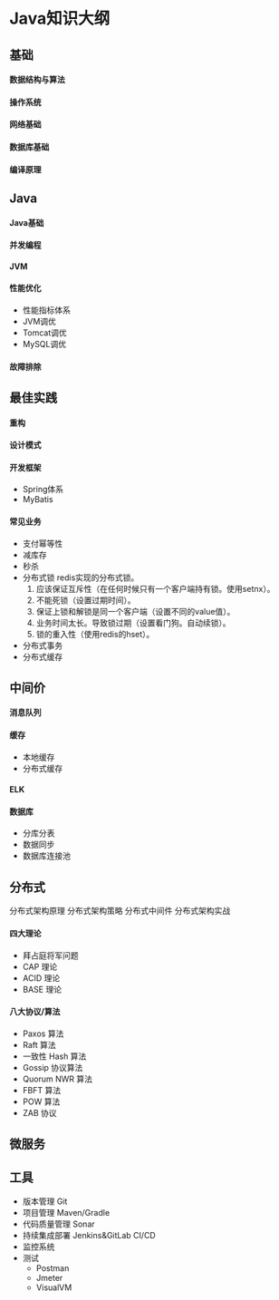# Java知识大纲

  
## 基础
#### 数据结构与算法

#### 操作系统

#### 网络基础

#### 数据库基础

#### 编译原理

## Java
#### Java基础

#### 并发编程

#### JVM

#### 性能优化
* 性能指标体系
* JVM调优
* Tomcat调优
* MySQL调优

#### 故障排除

## 最佳实践

#### 重构

#### 设计模式

#### 开发框架
* Spring体系
* MyBatis

#### 常见业务
* 支付幂等性
* 减库存
* 秒杀
* 分布式锁
    redis实现的分布式锁。
    1. 应该保证互斥性（在任何时候只有一个客户端持有锁。使用setnx）。
    2. 不能死锁（设置过期时间）。
    3. 保证上锁和解锁是同一个客户端（设置不同的value值）。
    4. 业务时间太长。导致锁过期（设置看门狗。自动续锁）。
    5. 锁的重入性（使用redis的hset）。
* 分布式事务
* 分布式缓存

## 中间价
#### 消息队列

#### 缓存
* 本地缓存
* 分布式缓存

#### ELK

#### 数据库
* 分库分表
* 数据同步
* 数据库连接池

## 分布式
分布式架构原理
分布式架构策略
分布式中间件
分布式架构实战
#### 四大理论
* 拜占庭将军问题
* CAP 理论
* ACID 理论
* BASE 理论

#### 八大协议/算法
* Paxos 算法
* Raft 算法
* 一致性 Hash 算法
* Gossip 协议算法
* Quorum NWR 算法
* FBFT 算法
* POW 算法
* ZAB 协议

## 微服务

## 工具
* 版本管理 Git
* 项目管理 Maven/Gradle
* 代码质量管理 Sonar
* 持续集成部署 Jenkins&GitLab CI/CD
* 监控系统
* 测试
    * Postman
    * Jmeter
    * VisualVM
